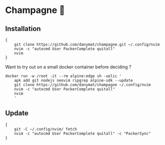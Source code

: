 # Champagne 🥂

## Installation

```
{
    git clone https://github.com/danymat/champagne.git ~/.config/nvim 
    nvim -c "autocmd User PackerComplete quitall"
    nvim
}
```

Want to try out on a small docker container before deciding ?

```
docker run -w /root -it --rm alpine:edge sh -uelic '
    apk add git nodejs neovim ripgrep alpine-sdk --update
    git clone https://github.com/danymat/champagne ~/.config/nvim
    nvim -c "autocmd User PackerComplete quitall"
    nvim
    '
```

## Update

```
{
    git -C ~/.config/nvim/ fetch
    nvim -c "autocmd User PackerComplete quitall" -c "PackerSync"
}
```

